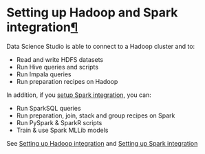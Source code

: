 Setting up Hadoop and Spark integration[¶](#setting-up-hadoop-and-spark-integration "Permalink to this heading")
================================================================================================================


Data Science Studio is able to connect to a Hadoop cluster and to:


* Read and write HDFS datasets
* Run Hive queries and scripts
* Run Impala queries
* Run preparation recipes on Hadoop


In addition, if you [setup Spark integration](../../spark/installation.html), you can:


* Run SparkSQL queries
* Run preparation, join, stack and group recipes on Spark
* Run PySpark \& SparkR scripts
* Train \& use Spark MLLib models


See [Setting up Hadoop integration](../../hadoop/installation.html) and [Setting up Spark integration](../../spark/installation.html)
